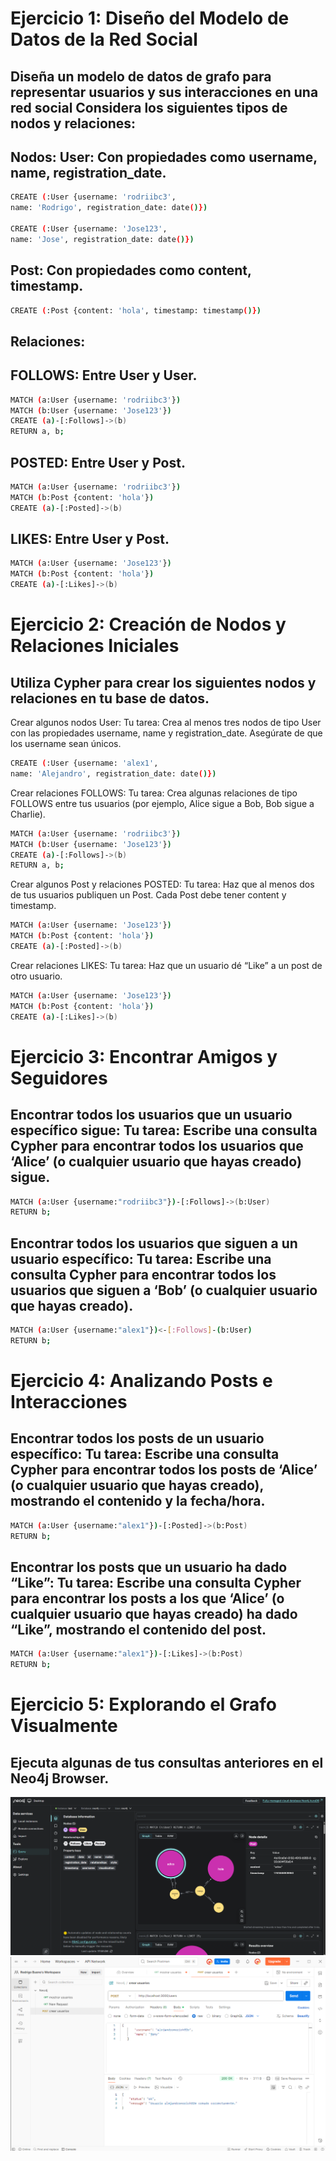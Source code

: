 # Ejercicio 1: Diseño del Modelo de Datos de la Red Social
## Diseña un modelo de datos de grafo para representar usuarios y sus interacciones en una red social Considera los siguientes tipos de nodos y relaciones:

## Nodos: User: Con propiedades como username, name, registration_date. 

```bash
CREATE (:User {username: 'rodriibc3', 
name: 'Rodrigo', registration_date: date()})

CREATE (:User {username: 'Jose123',
name: 'Jose', registration_date: date()})
```

## Post: Con propiedades como content, timestamp.

```bash
CREATE (:Post {content: 'hola', timestamp: timestamp()})

```
## Relaciones:

## FOLLOWS: Entre User y User.

```bash
MATCH (a:User {username: 'rodriibc3'})
MATCH (b:User {username: 'Jose123'})
CREATE (a)-[:Follows]->(b)
RETURN a, b;
````

## POSTED: Entre User y Post.
```bash
MATCH (a:User {username: 'rodriibc3'})
MATCH (b:Post {content: 'hola'})
CREATE (a)-[:Posted]->(b)

```
## LIKES: Entre User y Post.
```bash
MATCH (a:User {username: 'Jose123'})
MATCH (b:Post {content: 'hola'})
CREATE (a)-[:Likes]->(b)

```

# Ejercicio 2: Creación de Nodos y Relaciones Iniciales

## Utiliza Cypher para crear los siguientes nodos y relaciones en tu base de datos.

Crear algunos nodos User: Tu tarea: Crea al menos tres nodos de tipo User con las propiedades username, name y registration_date. Asegúrate de que los username sean únicos.
```bash
CREATE (:User {username: 'alex1', 
name: 'Alejandro', registration_date: date()})
```
Crear relaciones FOLLOWS: Tu tarea: Crea algunas relaciones de tipo FOLLOWS entre tus usuarios (por ejemplo, Alice sigue a Bob, Bob sigue a Charlie).
```bash
MATCH (a:User {username: 'rodriibc3'})
MATCH (b:User {username: 'Jose123'})
CREATE (a)-[:Follows]->(b)
RETURN a, b;
````
Crear algunos Post y relaciones POSTED: Tu tarea: Haz que al menos dos de tus usuarios publiquen un Post. Cada Post debe tener content y timestamp.
```bash
MATCH (a:User {username: 'Jose123'})
MATCH (b:Post {content: 'hola'})
CREATE (a)-[:Posted]->(b)
```
Crear relaciones LIKES: Tu tarea: Haz que un usuario dé “Like” a un post de otro usuario.
```bash
MATCH (a:User {username: 'Jose123'})
MATCH (b:Post {content: 'hola'})
CREATE (a)-[:Likes]->(b)
```

# Ejercicio 3: Encontrar Amigos y Seguidores

## Encontrar todos los usuarios que un usuario específico sigue: Tu tarea: Escribe una consulta Cypher para encontrar todos los usuarios que ‘Alice’ (o cualquier usuario que hayas creado) sigue.

```bash
MATCH (a:User {username:"rodriibc3"})-[:Follows]->(b:User)
RETURN b;
```
## Encontrar todos los usuarios que siguen a un usuario específico: Tu tarea: Escribe una consulta Cypher para encontrar todos los usuarios que siguen a ‘Bob’ (o cualquier usuario que hayas creado).

```bash
MATCH (a:User {username:"alex1"})<-[:Follows]-(b:User)
RETURN b;
```
# Ejercicio 4: Analizando Posts e Interacciones
## Encontrar todos los posts de un usuario específico: Tu tarea: Escribe una consulta Cypher para encontrar todos los posts de ‘Alice’ (o cualquier usuario que hayas creado), mostrando el contenido y la fecha/hora.

```bash
MATCH (a:User {username:"alex1"})-[:Posted]->(b:Post)
RETURN b;
```

## Encontrar los posts que un usuario ha dado “Like”: Tu tarea: Escribe una consulta Cypher para encontrar los posts a los que ‘Alice’ (o cualquier usuario que hayas creado) ha dado “Like”, mostrando el contenido del post.
```bash
MATCH (a:User {username:"alex1"})-[:Likes]->(b:Post)
RETURN b;
```
# Ejercicio 5: Explorando el Grafo Visualmente
## Ejecuta algunas de tus consultas anteriores en el Neo4j Browser.

  ![1](https://github.com/RodrigoBuenoC/-Sistemas-de-Big-Data/blob/main/Practica2/img/1.png)
  ![2](https://github.com/RodrigoBuenoC/-Sistemas-de-Big-Data/blob/main/Practica2/img/2.png)


